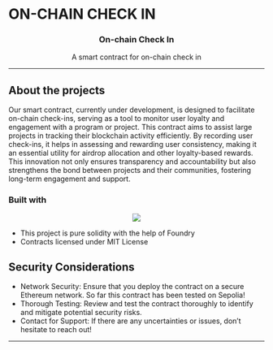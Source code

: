 # ON-CHAIN CHECK IN
<h3 align="center">On-chain Check In</h3>
<p align="center">
A smart contract for on-chain check in
</p>
<hr>

## About the projects
Our smart contract, currently under development, is designed to facilitate on-chain check-ins, serving as a tool to monitor user loyalty and engagement with a program or project. This contract aims to assist large projects in tracking their blockchain activity efficiently. By recording user check-ins, it helps in assessing and rewarding user consistency, making it an essential utility for airdrop allocation and other loyalty-based rewards. This innovation not only ensures transparency and accountability but also strengthens the bond between projects and their communities, fostering long-term engagement and support.

### Built with
<div align="center">
    <img src="https://skillicons.dev/icons?i=solidity"/> <br>
</div>

-   This project is pure solidity with the help of Foundry
-   Contracts licensed under MIT License

## Security Considerations

-   Network Security: Ensure that you deploy the contract on a secure Ethereum network. So far this contract has been tested on Sepolia!
-   Thorough Testing: Review and test the contract thoroughly to identify and mitigate potential security risks.
-   Contact for Support: If there are any uncertainties or issues, don’t hesitate to reach out!
<hr>